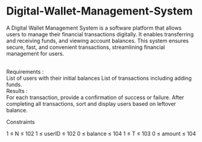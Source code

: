 # Digital-Wallet-Management-System
A Digital Wallet Management System is a software platform that allows users to manage their financial transactions digitally. It enables transferring and receiving funds, and viewing account balances. This system ensures secure, fast, and convenient transactions, streamlining financial management for users.

<br>
Requirements :
<br>
List of users with their initial balances
List of transactions including adding funds.

<br>
Results :
<br>
For each transaction, provide a confirmation of success or failure.
After completing all transactions, sort and display users based on leftover balance.

<br>

Constraints

1 ≤ N ≤ 102
1 ≤ userID ≤ 102
0 ≤ balance ≤ 104
1 ≤ T ≤ 103
0 ≤ amount ≤ 104
